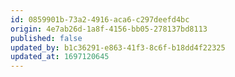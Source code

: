 ```yaml
---
id: 0859901b-73a2-4916-aca6-c297deefd4bc
origin: 4e7ab26d-1a8f-4156-bb05-278137bd8113
published: false
updated_by: b1c36291-e863-41f3-8c6f-b18dd4f22325
updated_at: 1697120645
---
```

